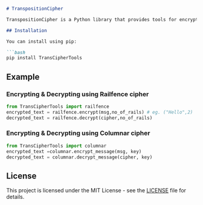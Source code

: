 ```markdown
# TranspositionCipher

TranspositionCipher is a Python library that provides tools for encrypting and decrypting text using the Railfence and Columnar cipher.

## Installation

You can install using pip:

```bash
pip install TransCipherTools
```

## Example

### Encrypting & Decrypting using Railfence cipher

```python
from TransCipherTools import railfence
encrypted_text = railfence.encrypt(msg,no_of_rails) # eg. ("Hello",2)
decrypted_text = railfence.decrypt(cipher,no_of_rails)
```

### Encrypting & Decrypting using Columnar cipher 

```python
from TransCipherTools import columnar
encrypted_text =columnar.encrypt_message(msg, key)
decrypted_text = columnar.decrypt_message(cipher, key)
```

## License

This project is licensed under the MIT License - see the [LICENSE](LICENSE) file for details.
```

